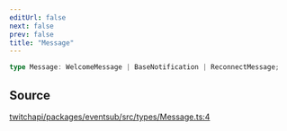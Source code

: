 ```yaml
---
editUrl: false
next: false
prev: false
title: "Message"
---
```


```ts
type Message: WelcomeMessage | BaseNotification | ReconnectMessage;
```

## Source

[twitchapi/packages/eventsub/src/types/Message.ts:4](https://github.com/pablornc/twitchapi//blob/f8a75ccd701e54db4c91e2b0128974da23f25d14/packages/eventsub/src/types/Message.ts#L4)
